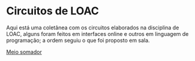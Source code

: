 # Circuitos de LOAC

Aqui está uma coletânea com os circuitos elaborados na disciplina de LOAC, alguns foram feitos em interfaces online e outros em linguagem de programação; a ordem seguiu o que foi proposto em sala.

[Meio somador](Meio%20somador%206a4247863df24394bd2e08c99c0e5be1.md)